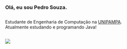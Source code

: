 ### Olá, eu sou Pedro Souza.

##

Estudante de Engenharia de Computação na [UNIPAMPA](http://unipampa.edu.br/). <br>
Atualmente estudando e programando Java!
  
##

<div> 
 <a href="https://www.linkedin.com/in/eupedroosouza" target="_blank"><img src="https://img.shields.io/badge/-LinkedIn-%230077B5?style=for-the-badge&logo=linkedin&logoColor=white" target="_blank"></a> 
</div>
